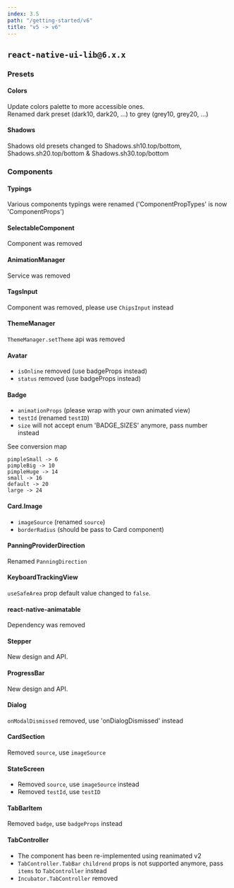```yaml
---
index: 3.5
path: "/getting-started/v6"
title: "v5 -> v6"
---
```

## `react-native-ui-lib@6.x.x`

### Presets

#### Colors
Update colors palette to more accessible ones.  
Renamed dark preset (dark10, dark20, ...) to grey (grey10, grey20, ...)

#### Shadows
Shadows old presets changed to  Shadows.sh10.top/bottom, Shadows.sh20.top/bottom & Shadows.sh30.top/bottom

### Components

#### Typings
Various components typings were renamed ('ComponentPropTypes' is now 'ComponentProps')

#### SelectableComponent
Component was removed

#### AnimationManager
Service was removed

#### TagsInput
Component was removed, please use `ChipsInput` instead

#### ThemeManager
`ThemeManager.setTheme` api was removed

#### Avatar
- `isOnline` removed (use badgeProps instead)
- `status` removed (use badgeProps instead)

#### Badge
- `animationProps` (please wrap with your own animated view)
- `testId` (renamed `testID`)
- `size` will not accept enum 'BADGE_SIZES' anymore, pass number instead  

See conversion map
```
pimpleSmall -> 6
pimpleBig -> 10
pimpleHuge -> 14
small -> 16
default -> 20
large -> 24
```

#### Card.Image
- `imageSource` (renamed `source`)
- `borderRadius` (should be pass to Card component)

#### PanningProviderDirection
Renamed `PanningDirection`

#### KeyboardTrackingView
`useSafeArea` prop default value changed to `false`.

#### react-native-animatable
Dependency was removed

#### Stepper
New design and API.

#### ProgressBar
New design and API.

#### Dialog
 `onModalDismissed` removed, use 'onDialogDismissed' instead

#### CardSection
Removed `source`, use `imageSource`

#### StateScreen
- Removed `source`, use `imageSource` instead
- Removed `testId`, use `testID`

#### TabBarItem
Removed `badge`, use `badgeProps` instead

#### TabController
 - The component has been re-implemented using reanimated v2
 - `TabController.TabBar` `childrend` props is not supported anymore, pass `items` to `TabController` instead 
 - `Incubator.TabController` removed

